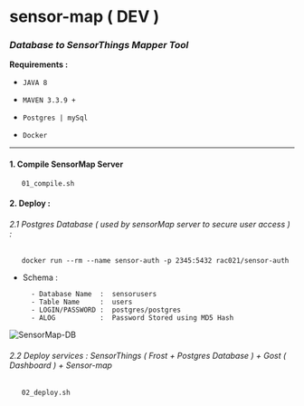 # sensor-map ( DEV )
### *Database to SensorThings Mapper Tool*

**Requirements :**

-    `JAVA 8`  

-    ` MAVEN 3.3.9 + `
   
-    `Postgres | mySql `

-    `Docker`

---

#### 1. Compile SensorMap Server 

```
   01_compile.sh
```

#### 2. Deploy :

###### 2.1 Postgres Database ( used by sensorMap server to secure user access ) :

```
   docker run --rm --name sensor-auth -p 2345:5432 rac021/sensor-auth 
```

 - Schema :
 
         - Database Name  :  sensorusers
         - Table Name     :  users
         - LOGIN/PASSWORD :  postgres/postgres
         - ALOG           :  Password Stored using MD5 Hash
 
 
 ![SensorMap-DB](https://user-images.githubusercontent.com/37690220/78401513-32ee3580-75f9-11ea-8c52-b5211d24d4a8.png)
    
    
###### 2.2 Deploy services : SensorThings ( Frost + Postgres Database ) + Gost ( Dashboard ) + Sensor-map

```  
   02_deploy.sh
```


